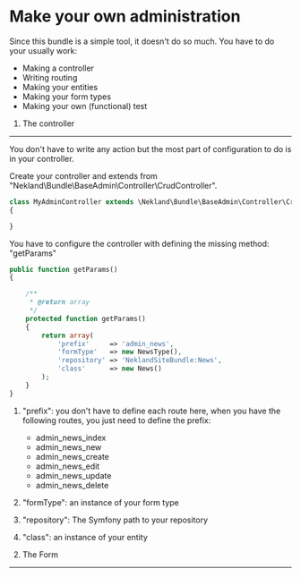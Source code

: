 Make your own administration
============================

Since this bundle is a simple tool, it doesn't do so much. You have to do your usually work:
*  Making a controller
*  Writing routing
*  Making your entities
*  Making your form types
*  Making your own (functional) test

1) The controller
-----------------

You don't have to write any action but the most part of configuration to do is in your controller.

Create your controller and extends from "Nekland\Bundle\BaseAdmin\Controller\CrudController".

```PHP
class MyAdminController extends \Nekland\Bundle\BaseAdmin\Controller\CrudController
{

}
```

You have to configure the controller with defining the missing method: "getParams"

```PHP
public function getParams()
{

    /**
     * @return array
     */
    protected function getParams()
    {
        return array(
            'prefix'     => 'admin_news',
            'formType'   => new NewsType(),
            'repository' => 'NeklandSiteBundle:News',
            'class'      => new News()
        );
    }
}
```

1. "prefix": you don't have to define each route here, when you have the following routes, you just need to define the prefix:
   *  admin_news_index
   *  admin_news_new
   *  admin_news_create
   *  admin_news_edit
   *  admin_news_update
   *  admin_news_delete

2. "formType": an instance of your form type
3. "repository": The Symfony path to your repository
4. "class": an instance of your entity

2) The Form
-----------

